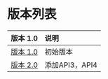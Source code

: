 # 版本列表

| 版本 1.0 | 说明 |
| :--- | :--- |
| [版本 1.0](v1.0/1.0-kuai-su-dao-hang.md) | 初始版本 |
| [版本 2.0](v2.0/zan-wei-shang-xian.md) | 添加API3，API4 |




